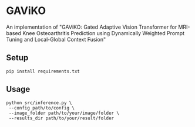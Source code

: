 # GAViKO
An implementation of "GAViKO: Gated Adaptive Vision Transformer for MRI-based Knee Osteoarthritis Prediction using Dynamically Weighted Prompt Tuning and Local-Global Context Fusion"


## Setup
```
pip install requirements.txt
```

## Usage

```
python src/inference.py \
 --config path/to/config \
 --image_folder path/to/your/image/folder \
 --results_dir path/to/your/result/folder
```

